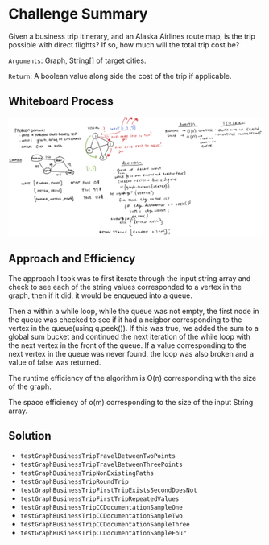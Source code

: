 # Challenge Summary

Given a business trip itinerary, and an Alaska Airlines route 
map, is the trip possible with direct flights? If so, how much will the total trip cost be?

`Arguments`: Graph, String[] of target cities.

`Return`: A boolean value along side the cost of the trip if applicable.

## Whiteboard Process
![Code Challenge 37 Diagram](../lib/images/Java_CodeChallenge37.png)

## Approach and Efficiency

The approach I took was to first iterate through the input string array and check to see each of the string values corresponded to 
a vertex in the graph, then if it did, it would be enqueued into a queue. 

Then a within a while loop, while the queue was not empty, the first node in the queue was checked to see if it had a neigbor corresponding to the vertex in the queue(using q.peek()). If this was true, we added the sum to a global
sum bucket and continued the next iteration of the while loop with the next vertex in the front of the queue. If a value corresponding to the next vertex in the queue was never found, the loop was also broken and
a value of false was returned. 

The runtime efficiency of the algorithm is O(n) corresponding with the size of the graph. 

The space efficiency of o(m) corresponding to the size of the input String array. 


## Solution

- `testGraphBusinessTripTravelBetweenTwoPoints`
- `testGraphBusinessTripTravelBetweenThreePoints`
- `testGraphBusinessTripNonExistingPaths`
- `testGraphBusinessTripRoundTrip`
- `testGraphBusinessTripFirstTripExistsSecondDoesNot`
- `testGraphBusinessTripFirstTripRepeatedValues`
- `testGraphBusinessTripCCDocumentationSampleOne`
- `testGraphBusinessTripCCDocumentationSampleTwo`
- `testGraphBusinessTripCCDocumentationSampleThree`
- `testGraphBusinessTripCCDocumentationSampleFour`

